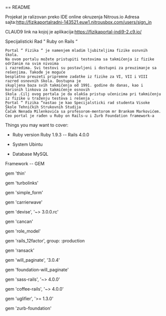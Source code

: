 == README


Projekat je ralizovan preko IDE online okruzenja Nitrous.io
Adresa sajta:http://fizikaportalradni-143521.euw1.nitrousbox.com/users/sign_in

CLAUD9 link na kojoj je aplikacija:https://fizikaportal-indi9-2.c9.io/

 Specijalisticki Rad " Ruby on Rails “ 

    Portal “ Fizika “ je namenjem mladim ljubiteljima fizike osnvnih škola.
    Na ovom portalu možete pristupiti testovima sa takmičenja iz fizike održanim na svim nivoima
    i razredima. Svi testovi su postavljeni i dostupni za preuzimanje sa rešenjima. Takođe je moguće
    besplatno preuzeti pripremne zadatke iz fizike za VI, VII i VIII razred osnovnih škola. Dostupna je
    skupljena baza svih takmičenja od 1991. godine do danas, kao i korisnih linkova za takmičenje osnovih
    škola .Cilj ovog portala je da olakša pristup učenicima pri takmičenju iz fizike u traženju testova i rešenja .
    Portal “ Fizika “nastao je kao Specijalsticki rad studenta Visoke Škole Tehničkih Strukovnih Studija
    Čačak Nenada Milenkovića sa profesorom-mentorom mr Brankom Markovićem.
    Ceo portal je rađen u Ruby on Rails-u i Zurb Foundation framework-a
    
    
Things you may want to cover:

* Ruby version
    Ruby 1.9.3 --  Rails 4.0.0
    
* System 
    Ubintu 
       
* Database 
     MySQL

Framework -- GEM

gem 'thin'

gem 'turbolinks'

gem 'simple_form'

gem 'carrierwave'

gem 'devise', '~> 3.0.0.rc'

gem 'cancan'

gem 'role_model'

gem 'rails_12factor', group: :production

gem 'ransack'

gem 'will_paginate', '3.0.4'

gem 'foundation-will_paginate'

  gem 'sass-rails', '~> 4.0.0'
  
  gem 'coffee-rails', '~> 4.0.0'
  
  gem 'uglifier', '>= 1.3.0'
  
  gem 'zurb-foundation'
 




